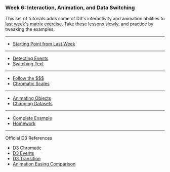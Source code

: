 ### Week 6: Interaction, Animation, and Data Switching

This set of tutorials adds some of D3's interactivity and animation abilities to [last week's matrix exercise](../week05/readme.md). Take these lessons slowly, and practice by tweaking the examples.

-----

- [Starting Point from Last Week](start.md)

-----

- [Detecting Events](events.md)
- [Switching Text](switch.md)

-----

- [Follow the $$$](money.md)
- [Chromatic Scales](color.md)

-----

- [Animating Objects](animate.md)
- [Changing Datasets](change_data.md)

-----

- [Complete Example](complete.md)
- [Homework](homework.md)

-----

Official D3 References

- [D3 Chromatic](https://github.com/d3/d3-scale-chromatic)
- [D3 Events](https://github.com/d3/d3-selection/blob/master/README.md#handling-events)
- [D3 Transition](https://github.com/d3/d3-transition)
- [Animation Easing Comparison](https://bl.ocks.org/d3noob/1ea51d03775b9650e8dfd03474e202fe)
